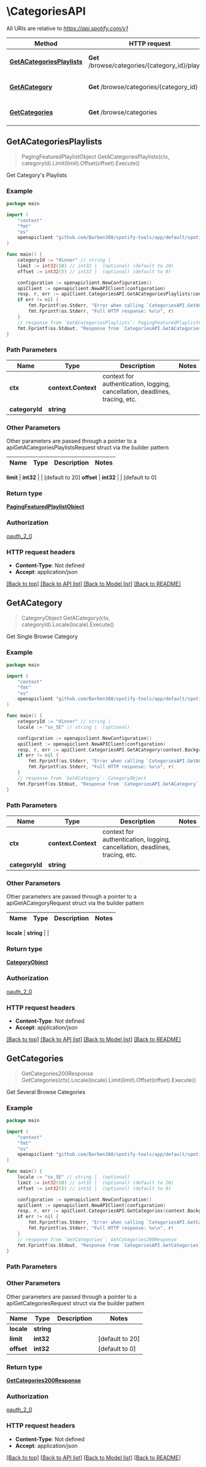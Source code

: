 # \CategoriesAPI

All URIs are relative to *https://api.spotify.com/v1*

Method | HTTP request | Description
------------- | ------------- | -------------
[**GetACategoriesPlaylists**](CategoriesAPI.md#GetACategoriesPlaylists) | **Get** /browse/categories/{category_id}/playlists | Get Category&#39;s Playlists 
[**GetACategory**](CategoriesAPI.md#GetACategory) | **Get** /browse/categories/{category_id} | Get Single Browse Category 
[**GetCategories**](CategoriesAPI.md#GetCategories) | **Get** /browse/categories | Get Several Browse Categories 



## GetACategoriesPlaylists

> PagingFeaturedPlaylistObject GetACategoriesPlaylists(ctx, categoryId).Limit(limit).Offset(offset).Execute()

Get Category's Playlists 



### Example

```go
package main

import (
	"context"
	"fmt"
	"os"
	openapiclient "github.com/Barben360/spotify-tools/app/default/spotifyclient"
)

func main() {
	categoryId := "dinner" // string | 
	limit := int32(10) // int32 |  (optional) (default to 20)
	offset := int32(5) // int32 |  (optional) (default to 0)

	configuration := openapiclient.NewConfiguration()
	apiClient := openapiclient.NewAPIClient(configuration)
	resp, r, err := apiClient.CategoriesAPI.GetACategoriesPlaylists(context.Background(), categoryId).Limit(limit).Offset(offset).Execute()
	if err != nil {
		fmt.Fprintf(os.Stderr, "Error when calling `CategoriesAPI.GetACategoriesPlaylists``: %v\n", err)
		fmt.Fprintf(os.Stderr, "Full HTTP response: %v\n", r)
	}
	// response from `GetACategoriesPlaylists`: PagingFeaturedPlaylistObject
	fmt.Fprintf(os.Stdout, "Response from `CategoriesAPI.GetACategoriesPlaylists`: %v\n", resp)
}
```

### Path Parameters


Name | Type | Description  | Notes
------------- | ------------- | ------------- | -------------
**ctx** | **context.Context** | context for authentication, logging, cancellation, deadlines, tracing, etc.
**categoryId** | **string** |  | 

### Other Parameters

Other parameters are passed through a pointer to a apiGetACategoriesPlaylistsRequest struct via the builder pattern


Name | Type | Description  | Notes
------------- | ------------- | ------------- | -------------

 **limit** | **int32** |  | [default to 20]
 **offset** | **int32** |  | [default to 0]

### Return type

[**PagingFeaturedPlaylistObject**](PagingFeaturedPlaylistObject.md)

### Authorization

[oauth_2_0](../README.md#oauth_2_0)

### HTTP request headers

- **Content-Type**: Not defined
- **Accept**: application/json

[[Back to top]](#) [[Back to API list]](../README.md#documentation-for-api-endpoints)
[[Back to Model list]](../README.md#documentation-for-models)
[[Back to README]](../README.md)


## GetACategory

> CategoryObject GetACategory(ctx, categoryId).Locale(locale).Execute()

Get Single Browse Category 



### Example

```go
package main

import (
	"context"
	"fmt"
	"os"
	openapiclient "github.com/Barben360/spotify-tools/app/default/spotifyclient"
)

func main() {
	categoryId := "dinner" // string | 
	locale := "sv_SE" // string |  (optional)

	configuration := openapiclient.NewConfiguration()
	apiClient := openapiclient.NewAPIClient(configuration)
	resp, r, err := apiClient.CategoriesAPI.GetACategory(context.Background(), categoryId).Locale(locale).Execute()
	if err != nil {
		fmt.Fprintf(os.Stderr, "Error when calling `CategoriesAPI.GetACategory``: %v\n", err)
		fmt.Fprintf(os.Stderr, "Full HTTP response: %v\n", r)
	}
	// response from `GetACategory`: CategoryObject
	fmt.Fprintf(os.Stdout, "Response from `CategoriesAPI.GetACategory`: %v\n", resp)
}
```

### Path Parameters


Name | Type | Description  | Notes
------------- | ------------- | ------------- | -------------
**ctx** | **context.Context** | context for authentication, logging, cancellation, deadlines, tracing, etc.
**categoryId** | **string** |  | 

### Other Parameters

Other parameters are passed through a pointer to a apiGetACategoryRequest struct via the builder pattern


Name | Type | Description  | Notes
------------- | ------------- | ------------- | -------------

 **locale** | **string** |  | 

### Return type

[**CategoryObject**](CategoryObject.md)

### Authorization

[oauth_2_0](../README.md#oauth_2_0)

### HTTP request headers

- **Content-Type**: Not defined
- **Accept**: application/json

[[Back to top]](#) [[Back to API list]](../README.md#documentation-for-api-endpoints)
[[Back to Model list]](../README.md#documentation-for-models)
[[Back to README]](../README.md)


## GetCategories

> GetCategories200Response GetCategories(ctx).Locale(locale).Limit(limit).Offset(offset).Execute()

Get Several Browse Categories 



### Example

```go
package main

import (
	"context"
	"fmt"
	"os"
	openapiclient "github.com/Barben360/spotify-tools/app/default/spotifyclient"
)

func main() {
	locale := "sv_SE" // string |  (optional)
	limit := int32(10) // int32 |  (optional) (default to 20)
	offset := int32(5) // int32 |  (optional) (default to 0)

	configuration := openapiclient.NewConfiguration()
	apiClient := openapiclient.NewAPIClient(configuration)
	resp, r, err := apiClient.CategoriesAPI.GetCategories(context.Background()).Locale(locale).Limit(limit).Offset(offset).Execute()
	if err != nil {
		fmt.Fprintf(os.Stderr, "Error when calling `CategoriesAPI.GetCategories``: %v\n", err)
		fmt.Fprintf(os.Stderr, "Full HTTP response: %v\n", r)
	}
	// response from `GetCategories`: GetCategories200Response
	fmt.Fprintf(os.Stdout, "Response from `CategoriesAPI.GetCategories`: %v\n", resp)
}
```

### Path Parameters



### Other Parameters

Other parameters are passed through a pointer to a apiGetCategoriesRequest struct via the builder pattern


Name | Type | Description  | Notes
------------- | ------------- | ------------- | -------------
 **locale** | **string** |  | 
 **limit** | **int32** |  | [default to 20]
 **offset** | **int32** |  | [default to 0]

### Return type

[**GetCategories200Response**](GetCategories200Response.md)

### Authorization

[oauth_2_0](../README.md#oauth_2_0)

### HTTP request headers

- **Content-Type**: Not defined
- **Accept**: application/json

[[Back to top]](#) [[Back to API list]](../README.md#documentation-for-api-endpoints)
[[Back to Model list]](../README.md#documentation-for-models)
[[Back to README]](../README.md)


